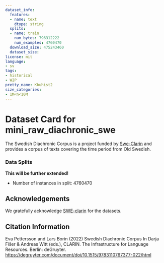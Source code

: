 ```yaml
---
dataset_info:
  features:
  - name: text
    dtype: string
  splits:
  - name: train
    num_bytes: 796312222
    num_examples: 4760470
  download_size: 475243460
  dataset_size: 
license: mit
language:
- sv
tags:
- historical
- WIP
pretty_name: Kbuhist2
size_categories:
- 1M<n<10M
---
```


# Dataset Card for mini_raw_diachronic_swe
The Swedish Diachronic Corpus is a project funded by [Swe-Clarin](https://sweclarin.se/eng) and provides a corpus of texts covering the time period from Old Swedish.

### Data Splits
**This will be further extended!**

* Number of instances in split: 4760470

## Acknowledgements
We gratefully acknowledge [SWE-clarin](https://sweclarin.se/) for the datasets.

## Citation Information

Eva Pettersson and Lars Borin (2022)
Swedish Diachronic Corpus
In Darja Fišer & Andreas Witt (eds.), CLARIN. The Infrastructure for Language Resources. Berlin: deGruyter. https://degruyter.com/document/doi/10.1515/9783110767377-022/html